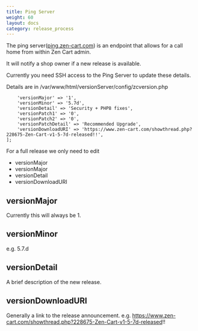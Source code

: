 ```yaml
---
title: Ping Server
weight: 60
layout: docs
category: release_process
---
```


The ping server([ping.zen-cart.com](https://ping.zen-cart.com)) is an endpoint that allows for a call home from within Zen Cart admin.

It will notify a shop owner if a new release is available.

Currently you need SSH access to the Ping Server to update these details.

Details are in /var/www/html/versionServer/config/zcversion.php

```return [
    'versionMajor' => '1',
    'versionMinor' => '5.7d',
    'versionDetail' => 'Security + PHP8 fixes',
    'versionPatch1' => '0',
    'versionPatch2' => '0',
    'versionPatchDetail' => 'Recommended Upgrade',
    'versionDownloadURI' => 'https://www.zen-cart.com/showthread.php?228675-Zen-Cart-v1-5-7d-released!!',
];
```

For a full release we only need to edit 

+ versionMajor
+ versionMajor
+ versionDetail
+ versionDownloadURI

## versionMajor

Currently this will always be 1.

## versionMinor

e.g. 5.7.d

## versionDetail

A brief description of the new release.

## versionDownloadURI

Generally a link to the release announcement.
e.g. https://www.zen-cart.com/showthread.php?228675-Zen-Cart-v1-5-7d-released!!
